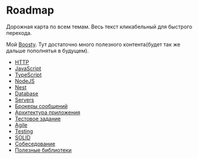 # Roadmap

Дорожная карта по всем темам. Весь текст кликабельный для быстрого перехода.

Мой [Boosty](https://boosty.to/luvlqq). Тут достаточно много полезного контента(будет так же дальше пополнятья в
будущем).

- [HTTP](HTTP.md)
- [JavaScript](JS.md)
- [TypeScript](TypeScript.md)
- [NodeJS](NodeJS.md)
- [Nest](Nest.md)
- [Database](Database.md)
- [Servers](Servers.md)
- [Брокеры сообщений](Брокеры-сообщений.md)
- [Архитектура приложения](Архитектура-приложения.md)
- [Тестовое задание](Тестовые-задания.md)
- [Agile](Agile.md)
- [Testing](Testing.md)
- [SOLID](SOLID.md)
- [Собеседование](Собеседование.md)
- [Полезные библиотеки](Полезные-библиотеки.md)